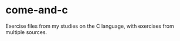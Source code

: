 # come-and-c
Exercise files from my studies on the C language, with exercises from multiple sources.
